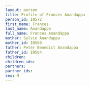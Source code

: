 ```yaml
---
layout: person
title: Profile of Frances Anandappa
person_id: I0572
first_name: Frances
last_name: Anandappa
full_name: Frances Anandappa
mother: Sylvie Anandappa
mother_id: I0569
father: Peter Benedict Anandappa
father_id: I0564
children:
children_ids:
partners:
partner_ids:
sex: M
---
```


